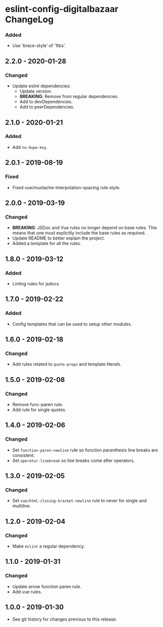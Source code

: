 # eslint-config-digitalbazaar ChangeLog

### Added
- Use 'brace-style' of '1tbs'.

## 2.2.0 - 2020-01-28

### Changed
- Update eslint dependencies:
  - Update version.
  - **BREAKING**: Remove from regular dependencies.
  - Add to devDependencies.
  - Add to peerDependencies.

## 2.1.0 - 2020-01-21

### Added
- Add `no-dupe-key`.

## 2.0.1 - 2019-08-19

### Fixed
- Fixed vue/mustache-interpolation-spacing rule style.

## 2.0.0 - 2019-03-19

### Changed
- **BREAKING**: JSDoc and Vue rules no longer depend on base rules. This
  means that one must explicitly include the base rules as required.
- Update README to better explain the project.
- Added a template for all the rules.

## 1.8.0 - 2019-03-12

### Added
- Linting rules for jsdocs.

## 1.7.0 - 2019-02-22

### Added
- Config templates that can be used to setup other modules.

## 1.6.0 - 2019-02-18

### Changed
- Add rules related to `quote-props` and template literals.

## 1.5.0 - 2019-02-08

### Changed
- Remove func-paren rule.
- Add rule for single quotes.

## 1.4.0 - 2019-02-06

### Changed
- Set `function-paren-newline` rule so function paranthesis line breaks are
  consistent.
- Set `operator-linebreak` so line breaks come after operators.

## 1.3.0 - 2019-02-05

### Changed
- Set `vue/html-closing-bracket-newline` rule to never for single and multiline.

## 1.2.0 - 2019-02-04

### Changed
- Make `eslint` a regular dependency.

## 1.1.0 - 2019-01-31

### Changed
- Update arrow function paren rule.
- Add vue rules.

## 1.0.0 - 2019-01-30

- See git history for changes previous to this release.
